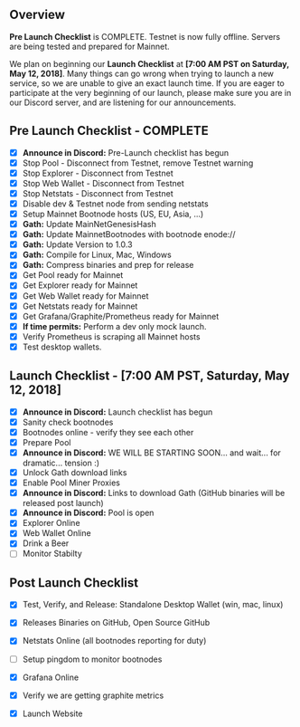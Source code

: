 ## Overview

__Pre Launch Checklist__ is COMPLETE. Testnet is now fully offline. Servers are being tested and prepared for Mainnet.

We plan on beginning our __Launch Checklist__ at __[7:00 AM PST on Saturday, May 12, 2018]__. Many things can go wrong when trying to launch a new service, so we are unable to give an exact launch time. If you are eager to participate at the very beginning of our launch, please make sure you are in our Discord server, and are listening for our announcements. 

## Pre Launch Checklist - COMPLETE
* [x] __Announce in Discord:__ Pre-Launch checklist has begun
* [x] Stop Pool - Disconnect from Testnet, remove Testnet warning
* [x] Stop Explorer - Disconnect from Testnet
* [x] Stop Web Wallet - Disconnect from Testnet
* [x] Stop Netstats - Disconnect from Testnet
* [x] Disable dev & Testnet node from sending netstats
* [x] Setup Mainnet Bootnode hosts (US, EU, Asia, ...)
* [x] __Gath:__ Update MainNetGenesisHash
* [x] __Gath:__ Update MainnetBootnodes with bootnode enode://
* [x] __Gath:__ Update Version to 1.0.3
* [x] __Gath:__ Compile for Linux, Mac, Windows
* [x] __Gath:__ Compress binaries and prep for release
* [x] Get Pool ready for Mainnet
* [x] Get Explorer ready for Mainnet
* [x] Get Web Wallet ready for Mainnet
* [x] Get Netstats ready for Mainnet
* [x] Get Grafana/Graphite/Prometheus ready for Mainnet
* [x] __If time permits:__ Perform a dev only mock launch.
* [x] Verify Prometheus is scraping all Mainnet hosts
* [x] Test desktop wallets.

## Launch Checklist - [7:00 AM PST, Saturday, May 12, 2018]
* [x] __Announce in Discord:__ Launch checklist has begun
* [x] Sanity check bootnodes
* [x] Bootnodes online - verify they see each other
* [x] Prepare Pool 
* [x] __Announce in Discord:__ WE WILL BE STARTING SOON... and wait... for dramatic... tension :)
* [x] Unlock Gath download links
* [x] Enable Pool Miner Proxies
* [x] __Announce in Discord:__ Links to download Gath (GitHub binaries will be released post launch)
* [x] __Announce in Discord:__ Pool is open
* [x] Explorer Online
* [x] Web Wallet Online
* [x] Drink a Beer
* [ ] Monitor Stabilty

## Post Launch Checklist
* [x] Test, Verify, and Release: Standalone Desktop Wallet (win, mac, linux)
* [x] Releases Binaries on GitHub, Open Source GitHub
* [x] Netstats Online (all bootnodes reporting for duty)
* [ ] Setup pingdom to monitor bootnodes
* [x] Grafana Online
* [x] Verify we are getting graphite metrics
* [x] Launch Website

